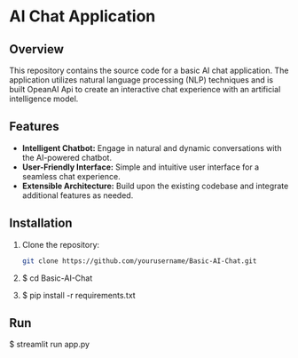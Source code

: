 # AI Chat Application

## Overview

This repository contains the source code for a basic AI chat application. The application utilizes natural language processing (NLP) techniques and is built OpeanAI Api to create an interactive chat experience with an artificial intelligence model.

## Features

- **Intelligent Chatbot:** Engage in natural and dynamic conversations with the AI-powered chatbot.
- **User-Friendly Interface:** Simple and intuitive user interface for a seamless chat experience.
- **Extensible Architecture:** Build upon the existing codebase and integrate additional features as needed.

## Installation

1. Clone the repository:

   ```bash
   git clone https://github.com/yourusername/Basic-AI-Chat.git

   ```

2. $ cd Basic-AI-Chat

3. $ pip install -r requirements.txt

## Run

$ streamlit run app.py
